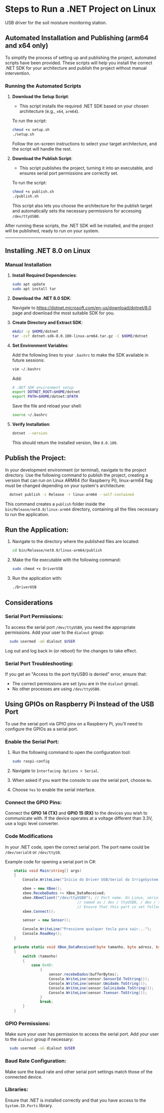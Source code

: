 # Steps to Run a .NET Project on Linux

USB driver for the soil moisture monitoring station.

## Automated Installation and Publishing (arm64 and x64 only)

To simplify the process of setting up and publishing the project, automated scripts have been provided. These scripts will help you install the correct .NET SDK for your architecture and publish the project without manual intervention.

### Running the Automated Scripts

1. **Download the Setup Script**:
   - This script installs the required .NET SDK based on your chosen architecture (e.g., `x64`, `arm64`).
   
   To run the script:

   ```bash
   chmod +x setup.sh
   ./setup.sh
   ```

   Follow the on-screen instructions to select your target architecture, and the script will handle the rest.

2. **Download the Publish Script**:
   - This script publishes the project, turning it into an executable, and ensures serial port permissions are correctly set.
   
   To run the script:

   ```bash
   chmod +x publish.sh
   ./publish.sh
   ```

   This script also lets you choose the architecture for the publish target and automatically sets the necessary permissions for accessing `/dev/ttyUSB0`.

After running these scripts, the .NET SDK will be installed, and the project will be published, ready to run on your system.

---

## Installing .NET 8.0 on Linux

### Manual Installation

1. **Install Required Dependencies**:

   ```bash
   sudo apt update
   sudo apt install tar
   ```

2. **Download the .NET 8.0 SDK**:

   Navigate to https://dotnet.microsoft.com/en-us/download/dotnet/8.0 page and download the most suitable SDK for you.

3. **Create Directory and Extract SDK**:

   ```bash
   mkdir -p $HOME/dotnet
   tar -zxf dotnet-sdk-8.0.100-linux-arm64.tar.gz -C $HOME/dotnet
   ```

4. **Set Environment Variables**:

   Add the following lines to your `.bashrc` to make the SDK available in future sessions:

   ```bash
   vim ~/.bashrc
   ```

   Add:

   ```bash
   # .NET SDK environment setup
   export DOTNET_ROOT=$HOME/dotnet
   export PATH=$HOME/dotnet:$PATH
   ```

   Save the file and reload your shell:

   ```bash
   source ~/.bashrc
   ```

5. **Verify Installation**:

   ```bash
   dotnet --version
   ```

   This should return the installed version, like `8.0.100`.

## Publish the Project:

In your development environment (or terminal), navigate to the project directory.
Use the following command to publish the project, creating a version that can run on Linux ARM64 (for Raspberry Pi), linux-arm64 flag must be changed depending on your system's architecture:

```bash
  dotnet publish -c Release -r linux-arm64 --self-contained
```

This command creates a `publish` folder inside the `bin/Release/net8.0/linux-arm64` directory, containing all the files necessary to run the application.

## Run the Application:

1. Navigate to the directory where the published files are located:

   ```bash
   cd bin/Release/net8.0/linux-arm64/publish
   ```

2. Make the file executable with the following command:

   ```bash
   sudo chmod +x DriverUSB
   ```

3. Run the application with:

   ```bash
   ./DriverUSB
   ```


## Considerations

### Serial Port Permissions:

To access the serial port `/dev/ttyUSB0`, you need the appropriate permissions. Add your user to the `dialout` group:

```bash
  sudo usermod -aG dialout $USER
```

Log out and log back in (or reboot) for the changes to take effect.

### Serial Port Troubleshooting:

If you get an "Access to the port ttyUSB0 is denied" error, ensure that:

- The correct permissions are set (you are in the `dialout` group).
- No other processes are using `/dev/ttyUSB0`.

## Using GPIOs on Raspberry Pi Instead of the USB Port

To use the serial port via GPIO pins on a Raspberry Pi, you'll need to configure the GPIOs as a serial port.

### Enable the Serial Port:

1. Run the following command to open the configuration tool:

   ```bash
   sudo raspi-config
   ```

2. Navigate to `Interfacing Options > Serial`.

3. When asked if you want the console to use the serial port, choose `No`.

4. Choose `Yes` to enable the serial interface.

### Connect the GPIO Pins:

Connect the **GPIO 14 (TX)** and **GPIO 15 (RX)** to the devices you wish to communicate with. If the device operates at a voltage different than 3.3V, use a logic level converter.

### Code Modifications

In your .NET code, open the correct serial port. The port name could be `/dev/serial0` or `/dev/ttyS0`.

Example code for opening a serial port in C#:

```csharp
    static void Main(string[] args)
    {
        Console.WriteLine("Início do Driver USB/Serial do IrrigoSystem!");

        xbee = new XBee();
        xbee.RecebeDados += XBee_DataReceived;
        xbee.XBeeClient("/dev/ttyUSB0"); // Port name. On Linux, serial ports are usually
                                 // named as / dev / ttyUSB0, / dev / ttyS0, etc.
                                 // Ensure that this part is set following the correct format
        xbee.Connect();

        sensor = new Sensor();

        Console.WriteLine("Pressione qualquer tecla para sair...");
        Console.ReadKey();
    }

    private static void XBee_DataReceived(byte tamanho, byte adress, byte[] bufferBytes)
    {
        switch (tamanho)
        {
            case 0x4D:
                {
                    sensor.recebeDados(bufferBytes);
                    Console.WriteLine(sensor.SensorId.ToString());
                    Console.WriteLine(sensor.Umidade.ToString());
                    Console.WriteLine(sensor.Salinidade.ToString());
                    Console.WriteLine(sensor.Tsensor.ToString());
                }
                break;
        }
    }
```

### GPIO Permissions:

Make sure your user has permission to access the serial port. Add your user to the `dialout` group if necessary:

```bash
  sudo usermod -aG dialout $USER
```

### Baud Rate Configuration:

Make sure the baud rate and other serial port settings match those of the connected device.

### Libraries:

Ensure that .NET is installed correctly and that you have access to the `System.IO.Ports` library.